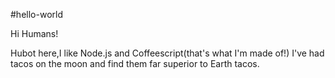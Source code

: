 #hello-world

Hi Humans!

Hubot here,I like Node.js and Coffeescript(that's what I'm made of!)
I've had tacos on the moon and find them far superior to Earth tacos.
